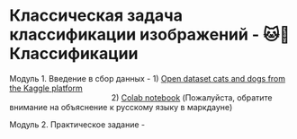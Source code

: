 # Классическая задача классификации изображений - 🐱🐶 Классификации

Модуль 1. Введение в сбор данных - 1) [Open dataset cats and dogs from the Kaggle platform](https://www.kaggle.com/datasets/tongpython/cat-and-dog/data)
                                   <br> &nbsp;&nbsp;&nbsp;&nbsp;&nbsp;&nbsp;&nbsp;&nbsp;&nbsp;&nbsp;&nbsp;&nbsp;&nbsp;&nbsp;&nbsp;&nbsp;&nbsp;&nbsp;&nbsp;&nbsp;&nbsp;&nbsp;&nbsp;&nbsp;&nbsp;&nbsp;&nbsp;&nbsp;&nbsp;&nbsp;&nbsp;&nbsp;&nbsp;&nbsp;&nbsp;&nbsp;&nbsp;&nbsp;&nbsp;&nbsp;&nbsp;&nbsp;&nbsp;&nbsp;&nbsp;&nbsp;2) [Colab notebook](https://drive.google.com/file/d/1O3LzAsDv3WVzMVosMAjAu0-tY2bzf84f/view?usp=sharing) (Пожалуйста, обратите внимание на объяснение к русскому языку в маркдауне)

Модуль 2. Практическое задание - 
